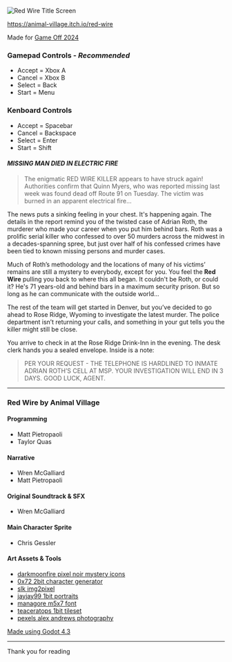 ![Red Wire Title Screen](https://img.itch.zone/aW1nLzE4NzA0NzkzLnBuZw==/315x250%23c/K%2F3S%2B7.png "Red Wire")

https://animal-village.itch.io/red-wire

Made for [Game Off 2024](https://itch.io/jam/game-off-2024)

### Gamepad Controls - *Recommended*
- Accept = Xbox A
- Cancel = Xbox B
- Select = Back
- Start = Menu
### Kenboard Controls
- Accept = Spacebar
- Cancel = Backspace
- Select = Enter
- Start = Shift

#### _MISSING MAN DIED IN ELECTRIC FIRE_
> The enigmatic RED WIRE KILLER appears to have struck again! Authorities confirm that Quinn Myers, who was reported missing last week was found dead off Route 91 on Tuesday. The victim was burned in an apparent electrical fire...

The news puts a sinking feeling in your chest. It's happening again. The details in the report remind you of the twisted case of Adrian Roth, the murderer who made your career when you put him behind bars. Roth was a prolific serial killer who confessed to over 50 murders across the midwest in a decades-spanning spree, but just over half of his confessed crimes have been tied to known missing persons and murder cases.<p>
Much of Roth’s methodology and the locations of many of his victims’ remains are still a mystery to everybody, except for you. You feel the **Red Wire** pulling you back to where this all began. It couldn't be Roth, or could it? He's 71 years-old and behind bars in a maximum security prison. But so long as he can communicate with the outside world...<p>
The rest of the team will get started in Denver, but you’ve decided to go ahead to Rose Ridge, Wyoming to investigate the latest murder. The police department isn’t returning your calls,  and something in your gut tells you the killer might still be close.<p>
You arrive to check in at the Rose Ridge Drink-Inn in the evening. The desk clerk hands you a sealed envelope. Inside is a note:
>PER YOUR REQUEST - THE TELEPHONE IS HARDLINED TO INMATE ADRIAN ROTH’S CELL AT MSP. YOUR INVESTIGATION WILL END IN 3 DAYS. GOOD LUCK, AGENT.

---

### Red Wire by Animal Village

#### Programming
- Matt Pietropaoli
- Taylor Quas
#### Narrative
- Wren McGalliard
- Matt Pietropaoli
#### Original Soundtrack & SFX
- Wren McGalliard
#### Main Character Sprite
- Chris Gessler
#### Art Assets & Tools
- [darkmoonfire pixel noir mystery icons](https://darkmoonfire.itch.io/pixel-noir-mystery-icons)
- [0x72 2bit character generator](https://0x72.itch.io/2bitcharactergenerator)
- [slk img2pixel](https://captain4lk.itch.io/slk-img2pixel)
- [jayjay99 1bit portraits](https://jayjay99.itch.io/1-bit-portraits)
- [managore m5x7 font](https://managore.itch.io/m5x7)
- [teaceratops 1bit tileset](https://teaceratops.itch.io/1-bit-tileset)
- [pexels alex andrews photography](https://www.pexels.com/photo/three-black-handset-toys-821754/)

[Made using Godot 4.3](https://godotengine.org/)

---
Thank you for reading
